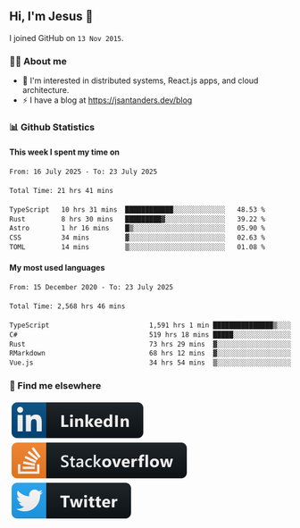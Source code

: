 ## Hi, I'm Jesus 👋

I joined GitHub on `13 Nov 2015`.

<!-- Talking about you -->

### 👨‍💻 About me

- 👦 I'm interested in distributed systems, React.js apps, and cloud architecture.
- ⚡️ I have a blog at <https://jsantanders.dev/blog>

### 📊 Github Statistics

#### This week I spent my time on

<!--START_SECTION:weekly-->

```txt
From: 16 July 2025 - To: 23 July 2025

Total Time: 21 hrs 41 mins

TypeScript   10 hrs 31 mins  ████████████░░░░░░░░░░░░░   48.53 %
Rust         8 hrs 30 mins   █████████▓░░░░░░░░░░░░░░░   39.22 %
Astro        1 hr 16 mins    █▒░░░░░░░░░░░░░░░░░░░░░░░   05.90 %
CSS          34 mins         ▓░░░░░░░░░░░░░░░░░░░░░░░░   02.63 %
TOML         14 mins         ▒░░░░░░░░░░░░░░░░░░░░░░░░   01.08 %
```

<!--END_SECTION:weekly-->

#### My most used languages

<!--START_SECTION:alltime-->

```txt
From: 15 December 2020 - To: 23 July 2025

Total Time: 2,568 hrs 46 mins

TypeScript                         1,591 hrs 1 min ███████████████▒░░░░░░░░░   61.94 %
C#                                 519 hrs 18 mins █████░░░░░░░░░░░░░░░░░░░░   20.22 %
Rust                               73 hrs 29 mins  ▓░░░░░░░░░░░░░░░░░░░░░░░░   02.86 %
RMarkdown                          68 hrs 12 mins  ▓░░░░░░░░░░░░░░░░░░░░░░░░   02.66 %
Vue.js                             34 hrs 54 mins  ▒░░░░░░░░░░░░░░░░░░░░░░░░   01.36 %
```

<!--END_SECTION:alltime-->

### 📢 Find me elsewhere

<p>
  <a target="_blank" href="https://linkedin.com/in/jsantanders">
    <img src="https://github.com/jsantanders/jsantanders/blob/master/img/linkedin.svg" alt="LinkedIn" style="vertical-align:top; margin:4px">
  </a>
  
  <a target="_blank" href="https://stackoverflow.com/users/7318331/jesus-santander">
    <img src="https://github.com/jsantanders/jsantanders/blob/master/img/stackoverflow.svg" alt="StackOverflow" style="vertical-align:top; margin:4px">
  </a>
  
  <a target="_blank" href="http://twitter.com/jsantanders">
    <img src="https://github.com/jsantanders/jsantanders/blob/master/img/twitter.svg" alt="Twitter" style="vertical-align:top; margin:4px">
  </a>
</p>
